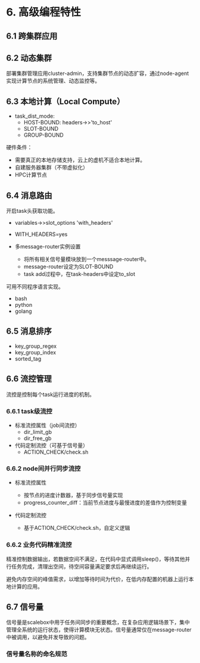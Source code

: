 # 6. 高级编程特性

## 6.1 跨集群应用


## 6.2 动态集群

部署集群管理应用cluster-admin，支持集群节点的动态扩容，通过node-agent实现计算节点的系统管理、动态监控等。


## 6.3 本地计算（Local Compute）

- task_dist_mode: 
  - HOST-BOUND: headers->>'to_host'
  - SLOT-BOUND
  - GROUP-BOUND

硬件条件：
- 需要真正的本地存储支持，云上的虚机不适合本地计算。
- 自建服务器集群（不带虚拟化）
- HPC计算节点

## 6.4 消息路由

开启task头获取功能。
- variables->>slot_options 'with_headers'
- WITH_HEADERS=yes

- 多message-router实例设置
  - 将所有相关信号量模块放到一个messsage-router中。
  - message-router设定为SLOT-BOUND
  - task add过程中，在task-headers中设定to_slot

可用不同程序语言实现。
- bash
- python
- golang

## 6.5 消息排序

- key_group_regex
- key_group_index
- sorted_tag

## 6.6 流控管理
流控是控制每个task运行进度的机制。

### 6.6.1 task级流控
- 标准流控属性（job间流控）
  - dir_limit_gb
  - dir_free_gb
- 代码定制流控（可基于信号量）
  - ACTION_CHECK/check.sh

### 6.6.2 node间并行同步流控
- 标准流控属性
  - 按节点的进度计数器，基于同步信号量实现
  - progress_counter_diff：当前节点进度与最慢进度的差值作为控制变量

- 代码定制流控
  - 基于ACTION_CHECK/check.sh，自定义逻辑

### 6.6.2 业务代码精准流控
精准控制数据输出，若数据空间不满足，在代码中显式调用sleep()，等待其他并行任务完成，清理出空间，待空间容量满足要求后再继续运行。

避免内存空间的峰值需求，以增加等待时间为代价，在低内存配置的机器上运行本地计算的应用。


## 6.7 信号量

信号量是scalebox中用于任务间同步的重要概念，在复杂应用逻辑场景下，集中管理全系统的运行状态，使得计算模块无状态。信号量通常仅在message-router中被调用，以避免并发导致的问题。					

### 信号量名称的命名规范

